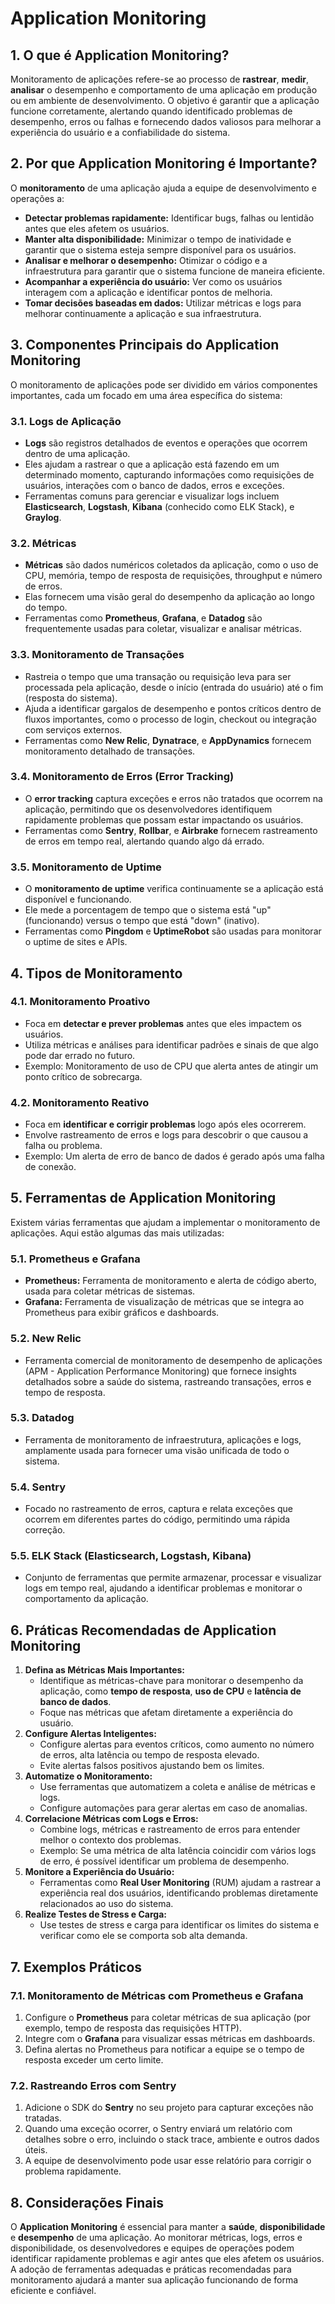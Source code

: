 # Application Monitoring

## 1. O que é Application Monitoring?

Monitoramento de aplicações refere-se ao processo de **rastrear**, **medir**, **analisar** o desempenho e comportamento de uma aplicação em produção ou em ambiente de desenvolvimento. O objetivo é garantir que a aplicação funcione corretamente, alertando quando identificado problemas de desempenho, erros ou falhas e fornecendo dados valiosos para melhorar a experiência do usuário e a confiabilidade do sistema.

## 2. Por que Application Monitoring é Importante?

O **monitoramento** de uma aplicação ajuda a equipe de desenvolvimento e operações a:

- **Detectar problemas rapidamente:** Identificar bugs, falhas ou lentidão antes que eles afetem os usuários.
- **Manter alta disponibilidade:** Minimizar o tempo de inatividade e garantir que o sistema esteja sempre disponível para os usuários.
- **Analisar e melhorar o desempenho:** Otimizar o código e a infraestrutura para garantir que o sistema funcione de maneira eficiente.
- **Acompanhar a experiência do usuário:** Ver como os usuários interagem com a aplicação e identificar pontos de melhoria.
- **Tomar decisões baseadas em dados:** Utilizar métricas e logs para melhorar continuamente a aplicação e sua infraestrutura.

## 3. Componentes Principais do Application Monitoring

O monitoramento de aplicações pode ser dividido em vários componentes importantes, cada um focado em uma área específica do sistema:

### 3.1. Logs de Aplicação

- **Logs** são registros detalhados de eventos e operações que ocorrem dentro de uma aplicação.
- Eles ajudam a rastrear o que a aplicação está fazendo em um determinado momento, capturando informações como requisições de usuários, interações com o banco de dados, erros e exceções.
- Ferramentas comuns para gerenciar e visualizar logs incluem **Elasticsearch**, **Logstash**, **Kibana** (conhecido como ELK Stack), e **Graylog**.

### 3.2. Métricas

- **Métricas** são dados numéricos coletados da aplicação, como o uso de CPU, memória, tempo de resposta de requisições, throughput e número de erros.
- Elas fornecem uma visão geral do desempenho da aplicação ao longo do tempo.
- Ferramentas como **Prometheus**, **Grafana**, e **Datadog** são frequentemente usadas para coletar, visualizar e analisar métricas.

### 3.3. Monitoramento de Transações

- Rastreia o tempo que uma transação ou requisição leva para ser processada pela aplicação, desde o início (entrada do usuário) até o fim (resposta do sistema).
- Ajuda a identificar gargalos de desempenho e pontos críticos dentro de fluxos importantes, como o processo de login, checkout ou integração com serviços externos.
- Ferramentas como **New Relic**, **Dynatrace**, e **AppDynamics** fornecem monitoramento detalhado de transações.

### 3.4. Monitoramento de Erros (Error Tracking)

- O **error tracking** captura exceções e erros não tratados que ocorrem na aplicação, permitindo que os desenvolvedores identifiquem rapidamente problemas que possam estar impactando os usuários.
- Ferramentas como **Sentry**, **Rollbar**, e **Airbrake** fornecem rastreamento de erros em tempo real, alertando quando algo dá errado.

### 3.5. Monitoramento de Uptime

- O **monitoramento de uptime** verifica continuamente se a aplicação está disponível e funcionando.
- Ele mede a porcentagem de tempo que o sistema está "up" (funcionando) versus o tempo que está "down" (inativo).
- Ferramentas como **Pingdom** e **UptimeRobot** são usadas para monitorar o uptime de sites e APIs.

## 4. Tipos de Monitoramento

### 4.1. Monitoramento Proativo

- Foca em **detectar e prever problemas** antes que eles impactem os usuários.
- Utiliza métricas e análises para identificar padrões e sinais de que algo pode dar errado no futuro.
- Exemplo: Monitoramento de uso de CPU que alerta antes de atingir um ponto crítico de sobrecarga.

### 4.2. Monitoramento Reativo

- Foca em **identificar e corrigir problemas** logo após eles ocorrerem.
- Envolve rastreamento de erros e logs para descobrir o que causou a falha ou problema.
- Exemplo: Um alerta de erro de banco de dados é gerado após uma falha de conexão.

## 5. Ferramentas de Application Monitoring

Existem várias ferramentas que ajudam a implementar o monitoramento de aplicações. Aqui estão algumas das mais utilizadas:

### 5.1. Prometheus e Grafana

- **Prometheus:** Ferramenta de monitoramento e alerta de código aberto, usada para coletar métricas de sistemas.
- **Grafana:** Ferramenta de visualização de métricas que se integra ao Prometheus para exibir gráficos e dashboards.

### 5.2. New Relic

- Ferramenta comercial de monitoramento de desempenho de aplicações (APM - Application Performance Monitoring) que fornece insights detalhados sobre a saúde do sistema, rastreando transações, erros e tempo de resposta.

### 5.3. Datadog

- Ferramenta de monitoramento de infraestrutura, aplicações e logs, amplamente usada para fornecer uma visão unificada de todo o sistema.

### 5.4. Sentry

- Focado no rastreamento de erros, captura e relata exceções que ocorrem em diferentes partes do código, permitindo uma rápida correção.

### 5.5. ELK Stack (Elasticsearch, Logstash, Kibana)

- Conjunto de ferramentas que permite armazenar, processar e visualizar logs em tempo real, ajudando a identificar problemas e monitorar o comportamento da aplicação.

## 6. Práticas Recomendadas de Application Monitoring

1. **Defina as Métricas Mais Importantes:**
    - Identifique as métricas-chave para monitorar o desempenho da aplicação, como **tempo de resposta**, **uso de CPU** e **latência de banco de dados**.
    - Foque nas métricas que afetam diretamente a experiência do usuário.
2. **Configure Alertas Inteligentes:**
    - Configure alertas para eventos críticos, como aumento no número de erros, alta latência ou tempo de resposta elevado.
    - Evite alertas falsos positivos ajustando bem os limites.
3. **Automatize o Monitoramento:**
    - Use ferramentas que automatizem a coleta e análise de métricas e logs.
    - Configure automações para gerar alertas em caso de anomalias.
4. **Correlacione Métricas com Logs e Erros:**
    - Combine logs, métricas e rastreamento de erros para entender melhor o contexto dos problemas.
    - Exemplo: Se uma métrica de alta latência coincidir com vários logs de erro, é possível identificar um problema de desempenho.
5. **Monitore a Experiência do Usuário:**
    - Ferramentas como **Real User Monitoring** (RUM) ajudam a rastrear a experiência real dos usuários, identificando problemas diretamente relacionados ao uso do sistema.
6. **Realize Testes de Stress e Carga:**
    - Use testes de stress e carga para identificar os limites do sistema e verificar como ele se comporta sob alta demanda.

## 7. Exemplos Práticos

### 7.1. Monitoramento de Métricas com Prometheus e Grafana

1. Configure o **Prometheus** para coletar métricas de sua aplicação (por exemplo, tempo de resposta das requisições HTTP).
2. Integre com o **Grafana** para visualizar essas métricas em dashboards.
3. Defina alertas no Prometheus para notificar a equipe se o tempo de resposta exceder um certo limite.

### 7.2. Rastreando Erros com Sentry

1. Adicione o SDK do **Sentry** no seu projeto para capturar exceções não tratadas.
2. Quando uma exceção ocorrer, o Sentry enviará um relatório com detalhes sobre o erro, incluindo o stack trace, ambiente e outros dados úteis.
3. A equipe de desenvolvimento pode usar esse relatório para corrigir o problema rapidamente.

## 8. Considerações Finais

O **Application Monitoring** é essencial para manter a **saúde**, **disponibilidade** e **desempenho** de uma aplicação. Ao monitorar métricas, logs, erros e disponibilidade, os desenvolvedores e equipes de operações podem identificar rapidamente problemas e agir antes que eles afetem os usuários. A adoção de ferramentas adequadas e práticas recomendadas para monitoramento ajudará a manter sua aplicação funcionando de forma eficiente e confiável.